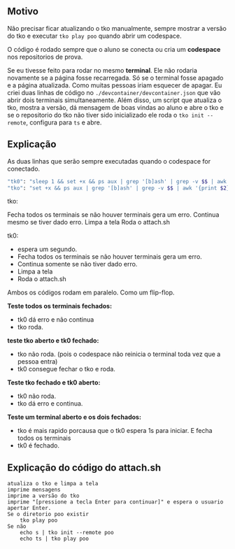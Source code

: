## Motivo

Não precisar ficar atualizando o tko manualmente, sempre mostrar a versão do tko e executar `tko play poo` quando abrir um codespace.

O código é rodado sempre que o aluno se conecta ou cria um **codespace** nos repositorios de prova.

Se eu tivesse feito para rodar no mesmo **terminal**. Ele não rodaria novamente se a página fosse recarregada. Só se o terminal fosse apagado e a página atualizada. Como muitas pessoas iriam esquecer de apagar. Eu criei duas linhas de código no `./devcontainer/devcontainer.json` que vão abrir dois terminais simultaneamente. Além disso, um script que atualiza o tko, mostra a versão, dá mensagem de boas vindas ao aluno e abre o tko e se o repositorio do tko não tiver sido inicializado ele roda o `tko init --remote`, configura para `ts` e abre.

## Explicação

As duas linhas que serão sempre executadas quando o codespace for conectado.
```sh
"tk0": "sleep 1 && set +x && ps aux | grep '[b]ash' | grep -v $$ | awk '{print $2}' | xargs kill -9 && clear && bash .devcontainer/attach.sh",
"tko": "set +x && ps aux | grep '[b]ash' | grep -v $$ | awk '{print $2}' | xargs kill -9; clear && bash .devcontainer/attach.sh"
```

tko:

Fecha todos os terminais se não houver terminais gera um erro.
Continua mesmo se tiver dado erro.
Limpa a tela
Roda o attach.sh

tk0: 

- espera um segundo.
- Fecha todos os terminais se não houver terminais gera um erro.
- Continua somente se não tiver dado erro.
- Limpa a tela
- Roda o attach.sh

Ambos os códigos rodam em paralelo. Como um flip-flop.

**Teste todos os terminais fechados:**
- tk0 dá erro e não continua
- tko roda.

**teste tko aberto e tk0 fechado:**
- tko não roda. (pois o codespace não reinicia o terminal toda vez que a pessoa entra)
- tk0 consegue fechar o tko e roda.

**Teste tko fechado e tk0 aberto:**
- tk0 não roda.
- tko dá erro e continua.

**Teste um terminal aberto e os dois fechados:**
- tko é mais rapido porcausa que o tk0 espera 1s para iniciar. E fecha todos os terminais
- tk0 é fechado.

## Explicação do código do attach.sh

```
atualiza o tko e limpa a tela
imprime mensagens
imprime a versão do tko
imprime "[pressione a tecla Enter para continuar]" e espera o usuario apertar Enter.
Se o diretorio poo existir
	tko play poo
Se não
	echo s | tko init --remote poo
	echo ts | tko play poo
```